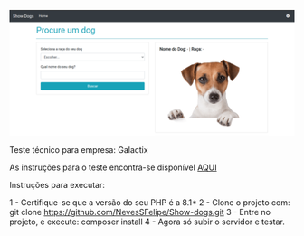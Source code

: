 ![](https://github.com/NevesSFelipe/Show-dogs/blob/master/README/img/capa_readme.png)

Teste técnico para empresa: Galactix

As instruções para o teste encontra-se disponível [AQUI](https://github.com/NevesSFelipe/Show-dogs/tree/master/README/files)

Instruções para executar:

1 - Certifique-se que a versão do seu PHP é a 8.1*
2 - Clone o projeto com: git clone https://github.com/NevesSFelipe/Show-dogs.git
3 - Entre no projeto, e execute: composer install
4 - Agora só subir o servidor e testar.